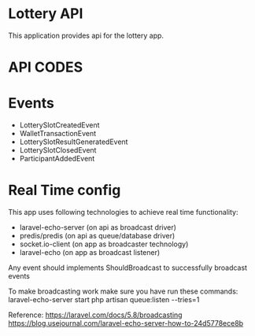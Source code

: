 # Lottery API
This application provides api for the lottery app.

# API CODES

# Events
- LotterySlotCreatedEvent
- WalletTransactionEvent
- LotterySlotResultGeneratedEvent
- LotterySlotClosedEvent
- ParticipantAddedEvent

# Real Time config
This app uses following technologies to achieve real time 
functionality:
- laravel-echo-server (on api as broadcast driver)
- predis/predis (on api as queue/database driver)
- socket.io-client (on app as broadcaster technology)
- laravel-echo (on app as broadcast listener)

Any event should implements ShouldBroadcast to successfully
broadcast events

To make broadcasting work make sure you have run these commands:
laravel-echo-server start
php artisan queue:listen --tries=1

Reference:
https://laravel.com/docs/5.8/broadcasting
https://blog.usejournal.com/laravel-echo-server-how-to-24d5778ece8b
